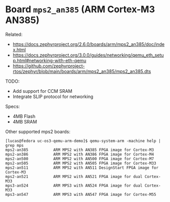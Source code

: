 # Board `mps2_an385` (ARM Cortex-M3 AN385)

Related:
- https://docs.zephyrproject.org/2.6.0/boards/arm/mps2_an385/doc/index.html
- https://docs.zephyrproject.org/3.0.0/guides/networking/qemu_eth_setup.html#networking-with-eth-qemu
- https://github.com/zephyrproject-rtos/zephyr/blob/main/boards/arm/mps2_an385/mps2_an385.dts

TODO:
- Add support for CCM SRAM
- Integrate SLIP protocol for networking

Specs:
- 4MB Flash
- 4MB SRAM

Other supported mps2 boards:
```
[lucas@fedora uc-os3-qemu-arm-demo]$ qemu-system-arm -machine help | grep mps
mps2-an385           ARM MPS2 with AN385 FPGA image for Cortex-M3
mps2-an386           ARM MPS2 with AN386 FPGA image for Cortex-M4
mps2-an500           ARM MPS2 with AN500 FPGA image for Cortex-M7
mps2-an505           ARM MPS2 with AN505 FPGA image for Cortex-M33
mps2-an511           ARM MPS2 with AN511 DesignStart FPGA image for Cortex-M3
mps2-an521           ARM MPS2 with AN521 FPGA image for dual Cortex-M33
mps3-an524           ARM MPS3 with AN524 FPGA image for dual Cortex-M33
mps3-an547           ARM MPS3 with AN547 FPGA image for Cortex-M55
```